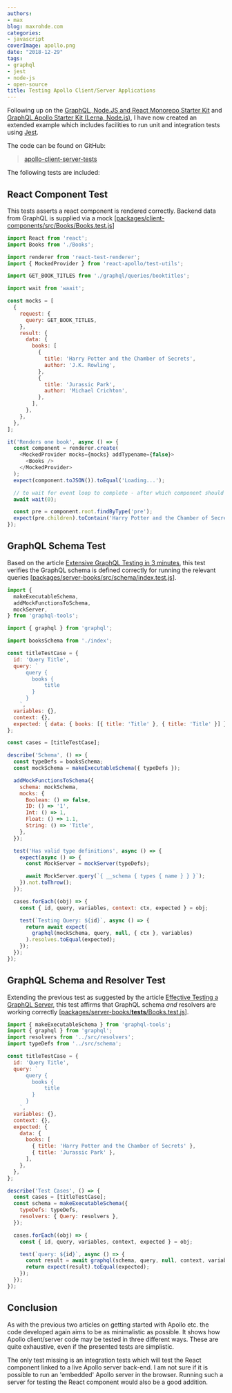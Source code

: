```yaml
---
authors:
- max
blog: maxrohde.com
categories:
- javascript
coverImage: apollo.png
date: "2018-12-29"
tags:
- graphql
- jest
- node-js
- open-source
title: Testing Apollo Client/Server Applications
---
```


Following up on the [GraphQL, Node.JS and React Monorepo Starter Kit](https://maxrohde.com/2018/12/27/graphql-node-js-and-react-monorepo-starter-kit/) and [GraphQL Apollo Starter Kit (Lerna, Node.js)](https://maxrohde.com/2018/12/24/graphql-apollo-starter-kit-lerna-node-js/), I have now created an extended example which includes facilities to run unit and integration tests using [Jest](https://jestjs.io/).

The code can be found on GitHub:

> [apollo-client-server-tests](https://github.com/mxro/apollo-client-server-tests#apollo-client-server-tests)

The following tests are included:

## React Component Test

This tests asserts a react component is rendered correctly. Backend data from GraphQL is supplied via a mock \[[packages/client-components/src/Books/Books.test.js](https://github.com/mxro/apollo-client-server-tests/blob/master/packages/client-components/src/Books/Books.test.js)\]

```javascript
import React from 'react';
import Books from './Books';

import renderer from 'react-test-renderer';
import { MockedProvider } from 'react-apollo/test-utils';

import GET_BOOK_TITLES from './graphql/queries/booktitles';

import wait from 'waait';

const mocks = [
  {
    request: {
      query: GET_BOOK_TITLES,
    },
    result: {
      data: {
        books: [
          {
            title: 'Harry Potter and the Chamber of Secrets',
            author: 'J.K. Rowling',
          },
          {
            title: 'Jurassic Park',
            author: 'Michael Crichton',
          },
        ],
      },
    },
  },
];

it('Renders one book', async () => {
  const component = renderer.create(
    <MockedProvider mocks={mocks} addTypename={false}>
      <Books />
    </MockedProvider>
  );
  expect(component.toJSON()).toEqual('Loading...');

  // to wait for event loop to complete - after which component should be loaded
  await wait(0);

  const pre = component.root.findByType('pre');
  expect(pre.children).toContain('Harry Potter and the Chamber of Secrets');
});
```

## GraphQL Schema Test

Based on the article [Extensive GraphQL Testing in 3 minutes](https://hackernoon.com/extensive-graphql-testing-57e8760f1c25), this test verifies the GraphQL schema is defined correctly for running the relevant queries \[[packages/server-books/src/schema/index.test.js](https://github.com/mxro/apollo-client-server-tests/blob/master/packages/server-books/src/schema/index.test.js)\].

```javascript
import {
  makeExecutableSchema,
  addMockFunctionsToSchema,
  mockServer,
} from 'graphql-tools';

import { graphql } from 'graphql';

import booksSchema from './index';

const titleTestCase = {
  id: 'Query Title',
  query: `
      query {
        books {
            title
        }
      }
    `,
  variables: {},
  context: {},
  expected: { data: { books: [{ title: 'Title' }, { title: 'Title' }] } },
};

const cases = [titleTestCase];

describe('Schema', () => {
  const typeDefs = booksSchema;
  const mockSchema = makeExecutableSchema({ typeDefs });

  addMockFunctionsToSchema({
    schema: mockSchema,
    mocks: {
      Boolean: () => false,
      ID: () => '1',
      Int: () => 1,
      Float: () => 1.1,
      String: () => 'Title',
    },
  });

  test('Has valid type definitions', async () => {
    expect(async () => {
      const MockServer = mockServer(typeDefs);

      await MockServer.query(`{ __schema { types { name } } }`);
    }).not.toThrow();
  });

  cases.forEach((obj) => {
    const { id, query, variables, context: ctx, expected } = obj;

    test(`Testing Query: ${id}`, async () => {
      return await expect(
        graphql(mockSchema, query, null, { ctx }, variables)
      ).resolves.toEqual(expected);
    });
  });
});
```

## GraphQL Schema and Resolver Test

Extending the previous test as suggested by the article [Effective Testing a GraphQL Server](https://medium.com/@nzaghini/properly-test-a-graphql-server-d178241464e7), this test affirms that GraphQL schema _and_ resolvers are working correctly \[[packages/server-books/**tests**/Books.test.js](https://github.com/mxro/apollo-client-server-tests/blob/master/packages/server-books/__tests__/Books.test.js)\].

```javascript
import { makeExecutableSchema } from 'graphql-tools';
import { graphql } from 'graphql';
import resolvers from '../src/resolvers';
import typeDefs from '../src/schema';

const titleTestCase = {
  id: 'Query Title',
  query: `
      query {
        books {
            title
        }
      }
    `,
  variables: {},
  context: {},
  expected: {
    data: {
      books: [
        { title: 'Harry Potter and the Chamber of Secrets' },
        { title: 'Jurassic Park' },
      ],
    },
  },
};

describe('Test Cases', () => {
  const cases = [titleTestCase];
  const schema = makeExecutableSchema({
    typeDefs: typeDefs,
    resolvers: { Query: resolvers },
  });

  cases.forEach((obj) => {
    const { id, query, variables, context, expected } = obj;

    test(`query: ${id}`, async () => {
      const result = await graphql(schema, query, null, context, variables);
      return expect(result).toEqual(expected);
    });
  });
});
```

## Conclusion

As with the previous two articles on getting started with Apollo etc. the code developed again aims to be as minimalistic as possible. It shows how Apollo client/server code may be tested in three different ways. These are quite exhaustive, even if the presented tests are simplistic.

The only test missing is an integration tests which will test the React component linked to a live Apollo server back-end. I am not sure if it is possible to run an 'embedded' Apollo server in the browser. Running such a server for testing the React component would also be a good addition.